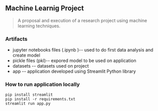 
## Machine Learnig Project
> A proposal and execution of a research project using machine
learning techniques.



### Artifacts

- jupyter notebooks files (.ipynb )-- used to do first data analysis and create model
- pickle files (pkl)-- expored model to be used on application
- datasets -- datasets used on project
- app -- application developed using Streamlit Python library



### How to run application locally
```
pip install streamlit
pip install -r requirements.txt
streamlit run app.py
```



